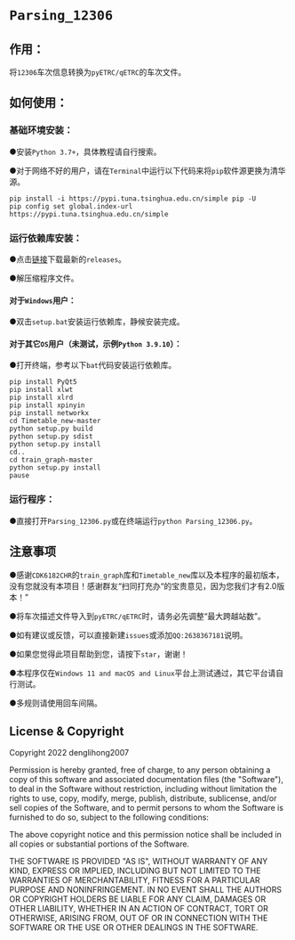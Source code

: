 # `Parsing_12306`
## **作用：**

将`12306`车次信息转换为`pyETRC/qETRC`的车次文件。

## **如何使用：**

### **基础环境安装：**

●安装`Python 3.7+`，具体教程请自行搜索。

●对于网络不好的用户，请在`Terminal`中运行以下代码来将`pip`软件源更换为清华源。

```shell
pip install -i https://pypi.tuna.tsinghua.edu.cn/simple pip -U
pip config set global.index-url https://pypi.tuna.tsinghua.edu.cn/simple
```

### **运行依赖库安装：**

●点击[链接](https://github.com/denglihong2007/Parsing_12306/releases)下载最新的`releases`。

●解压缩程序文件。

#### **对于`Windows`用户：**

●双击`setup.bat`安装运行依赖库，静候安装完成。

#### **对于其它`OS`用户（未测试，示例`Python 3.9.10`）：**

●打开终端，参考以下`bat`代码安装运行依赖库。

```shell
pip install PyQt5
pip install xlwt
pip install xlrd
pip install xpinyin
pip install networkx
cd Timetable_new-master
python setup.py build
python setup.py sdist
python setup.py install
cd..
cd train_graph-master
python setup.py install
pause
```

### **运行程序：**

●直接打开`Parsing_12306.py`或在终端运行`python Parsing_12306.py`。

## **注意事项**

●感谢`CDK6182CHR`的`train_graph`库和`Timetable_new`库以及本程序的最初版本，没有您就没有本项目！感谢群友“扫同打充办“的宝贵意见，因为您我们才有2.0版本！”

●将车次描述文件导入到`pyETRC/qETRC`时，请务必先调整“最大跨越站数”。

●如有建议或反馈，可以直接新建`issues`或添加`QQ:2638367181`说明。

●如果您觉得此项目帮助到您，请按下`star`，谢谢！

●本程序仅在`Windows 11 and macOS and Linux`平台上测试通过，其它平台请自行测试。

●多规则请使用回车间隔。

## **License & Copyright**
Copyright 2022 denglihong2007

Permission is hereby granted, free of charge, to any person obtaining a copy of this software and associated documentation files (the "Software"), to deal in the Software without restriction, including without limitation the rights to use, copy, modify, merge, publish, distribute, sublicense, and/or sell copies of the Software, and to permit persons to whom the Software is furnished to do so, subject to the following conditions:

The above copyright notice and this permission notice shall be included in all copies or substantial portions of the Software.

THE SOFTWARE IS PROVIDED "AS IS", WITHOUT WARRANTY OF ANY KIND, EXPRESS OR IMPLIED, INCLUDING BUT NOT LIMITED TO THE WARRANTIES OF MERCHANTABILITY, FITNESS FOR A PARTICULAR PURPOSE AND NONINFRINGEMENT. IN NO EVENT SHALL THE AUTHORS OR COPYRIGHT HOLDERS BE LIABLE FOR ANY CLAIM, DAMAGES OR OTHER LIABILITY, WHETHER IN AN ACTION OF CONTRACT, TORT OR OTHERWISE, ARISING FROM, OUT OF OR IN CONNECTION WITH THE SOFTWARE OR THE USE OR OTHER DEALINGS IN THE SOFTWARE.
